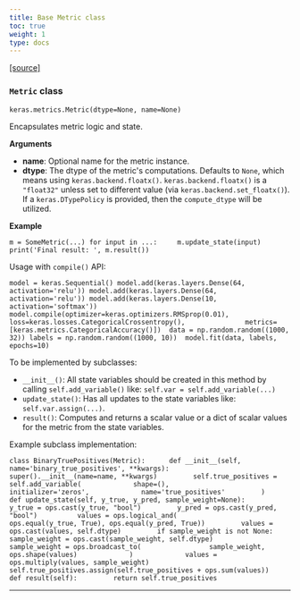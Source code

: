 ```yaml
---
title: Base Metric class
toc: true
weight: 1
type: docs
---
```


[\[source\]](https://github.com/keras-team/keras/tree/v3.6.0/keras/src/metrics/metric.py#L11)

### `Metric` class

`keras.metrics.Metric(dtype=None, name=None)`

Encapsulates metric logic and state.

**Arguments**

- **name**: Optional name for the metric instance.
- **dtype**: The dtype of the metric's computations. Defaults to `None`, which means using `keras.backend.floatx()`. `keras.backend.floatx()` is a `"float32"` unless set to different value (via `keras.backend.set_floatx()`). If a `keras.DTypePolicy` is provided, then the `compute_dtype` will be utilized.

**Example**

`m = SomeMetric(...) for input in ...:     m.update_state(input) print('Final result: ', m.result())`

Usage with `compile()` API:

`model = keras.Sequential() model.add(keras.layers.Dense(64, activation='relu')) model.add(keras.layers.Dense(64, activation='relu')) model.add(keras.layers.Dense(10, activation='softmax'))  model.compile(optimizer=keras.optimizers.RMSprop(0.01),               loss=keras.losses.CategoricalCrossentropy(),               metrics=[keras.metrics.CategoricalAccuracy()])  data = np.random.random((1000, 32)) labels = np.random.random((1000, 10))  model.fit(data, labels, epochs=10)`

To be implemented by subclasses:

- `__init__()`: All state variables should be created in this method by calling `self.add_variable()` like: `self.var = self.add_variable(...)`
- `update_state()`: Has all updates to the state variables like: `self.var.assign(...)`.
- `result()`: Computes and returns a scalar value or a dict of scalar values for the metric from the state variables.

Example subclass implementation:

`class BinaryTruePositives(Metric):      def __init__(self, name='binary_true_positives', **kwargs):         super().__init__(name=name, **kwargs)         self.true_positives = self.add_variable(             shape=(),             initializer='zeros',             name='true_positives'         )      def update_state(self, y_true, y_pred, sample_weight=None):         y_true = ops.cast(y_true, "bool")         y_pred = ops.cast(y_pred, "bool")          values = ops.logical_and(             ops.equal(y_true, True), ops.equal(y_pred, True))         values = ops.cast(values, self.dtype)         if sample_weight is not None:             sample_weight = ops.cast(sample_weight, self.dtype)             sample_weight = ops.broadcast_to(                 sample_weight, ops.shape(values)             )             values = ops.multiply(values, sample_weight)         self.true_positives.assign(self.true_positives + ops.sum(values))      def result(self):         return self.true_positives`

---

